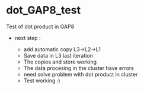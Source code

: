 # dot_GAP8_test
Test of dot product in GAP8


- next step :

    + add automatic copy L3->L2->L1 
    + Save data in L3 last iteration
    + The copies and store working 
    + The data procesing in the cluster have errors
    + need solve problem with dot product in cluster
    + Test working :)
